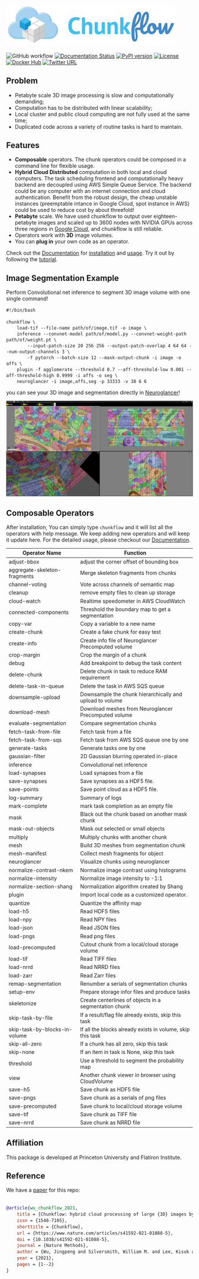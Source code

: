 ![alt text](https://github.com/seung-lab/chunkflow/blob/master/docs/logo/RGB_web/Chunkflow_logo_RBG.jpg?raw=true)
----------------------
![GitHub workflow](https://github.com/seung-lab/chunkflow/actions/workflows/.github/workflows/python-app.yml/badge.svg)
[![Documentation Status](https://readthedocs.org/projects/pychunkflow/badge/?version=latest)](https://pychunkflow.readthedocs.io/en/latest/?badge=latest)
[![PyPI version](https://badge.fury.io/py/chunkflow.svg)](https://badge.fury.io/py/chunkflow)
[![License](https://img.shields.io/badge/License-Apache%202.0-blue.svg)](https://opensource.org/licenses/Apache-2.0)
[![Docker Hub](https://img.shields.io/badge/docker-ready-blue.svg)](https://hub.docker.com/r/seunglab/chunkflow)
[![Twitter URL](https://img.shields.io/twitter/url?style=social&url=https%3A%2F%2Ftwitter.com%2Fjingpeng_wu)](https://twitter.com/jingpeng_wu)
<!---[![Docker Build Status](https://img.shields.io/docker/cloud/build/seunglab/chunkflow.svg)]#(https://hub.docker.com/r/seunglab/chunkflow)--->
<!-- [![Build Status](https://travis-ci.org/seung-lab/chunkflow.svg?branch=master)](https://travis-ci.org/seung-lab/chunkflow) -->
<!-- [![Coverage Status](https://coveralls.io/repos/github/seung-lab/chunkflow/badge.svg?branch=master)](https://coveralls.io/github/seung-lab/chunkflow?branch=master) -->

## Problem 
- Petabyte scale 3D image processing is slow and computationally demanding;
- Computation has to be distributed with linear scalability;
- Local cluster and public cloud computing are not fully used at the same time;
- Duplicated code across a variety of routine tasks is hard to maintain.

## Features
- **Composable** operators. The chunk operators could be composed in a command line for flexible usage.
- **Hybrid Cloud Distributed** computation in both local and cloud computers. The task scheduling frontend and computationally heavy backend are decoupled using AWS Simple Queue Service. The backend could be any computer with an internet connection and cloud authentication. Benefit from the robust design, the cheap unstable instances (preemptable intance in Google Cloud, spot instance in AWS) could be used to reduce cost by about threefold!
- **Petabyte** scale. We have used chunkflow to output over eighteen-petabyte images and scaled up to 3600 nodes with NVIDIA GPUs across three regions in [Google Cloud](https://cloud.google.com/), and chunkflow is still reliable.
- Operators work with **3D** image volumes.
- You can **plug in** your own code as an operator.

Check out the [Documentation](https://pychunkflow.readthedocs.io/en/latest/index.html) for [installation](https://pychunkflow.readthedocs.io/en/latest/install.html) and [usage](https://pychunkflow.readthedocs.io/en/latest/tutorial.html). Try it out by following the [tutorial](https://pychunkflow.readthedocs.io/en/latest/tutorial.html). 

## Image Segmentation Example
Perform Convolutional net inference to segment 3D image volume with one single command!

```shell
#!/bin/bash

chunkflow \
    load-tif --file-name path/of/image.tif -o image \
    inference --convnet-model path/of/model.py --convnet-weight-path path/of/weight.pt \
        --input-patch-size 20 256 256 --output-patch-overlap 4 64 64 --num-output-channels 3 \
        -f pytorch --batch-size 12 --mask-output-chunk -i image -o affs \
    plugin -f agglomerate --threshold 0.7 --aff-threshold-low 0.001 --aff-threshold-high 0.9999 -i affs -o seg \
    neuroglancer -i image,affs,seg -p 33333 -v 30 6 6
```
you can see your 3D image and segmentation directly in [Neuroglancer](https://github.com/google/neuroglancer)!

![Image_Segmentation](https://github.com/seung-lab/chunkflow/blob/master/docs/source/_static/image/image_seg.png)

## Composable Operators
After installation, You can simply type `chunkflow` and it will list all the operators with help message. We keep adding new operators and will keep it update here. For the detailed usage, please checkout our [Documentation](https://pychunkflow.readthedocs.io/en/latest/).

| Operator Name   | Function |
| --------------- | -------- |
| adjust-bbox 	  | adjust the corner offset of bounding box |
| aggregate-skeleton-fragments| Merge skeleton fragments from chunks |
| channel-voting  | Vote across channels of semantic map |
| cleanup         | remove empty files to clean up storage |
| cloud-watch     | Realtime speedometer in AWS CloudWatch |
| connected-components | Threshold the boundary map to get a segmentation |
| copy-var        | Copy a variable to a new name |
| create-chunk    | Create a fake chunk for easy test |
| create-info     | Create info file of Neuroglancer Precomputed volume |
| crop-margin     | Crop the margin of a chunk |
| debug 		  | Add breakpoint to debug the task content |
| delete-chunk    | Delete chunk in task to reduce RAM requirement |
| delete-task-in-queue | Delete the task in AWS SQS queue |
| downsample-upload | Downsample the chunk hierarchically and upload to volume |
| download-mesh   | Download meshes from Neuroglancer Precomputed volume |
| evaluate-segmentation | Compare segmentation chunks |
| fetch-task-from-file | Fetch task from a file |
| fetch-task-from-sqs | Fetch task from AWS SQS queue one by one |
| generate-tasks  | Generate tasks one by one |
| gaussian-filter | 2D Gaussian blurring operated in-place |
| inference       | Convolutional net inference |
| load-synapses   | Load synapses from a file |
| save-synapses   | Save synapses as a HDF5 file. |
| save-points     | Save point cloud as a HDF5 file. |
| log-summary     | Summary of logs |
| mark-complete   | mark task completion as an empty file | 
| mask            | Black out the chunk based on another mask chunk |
| mask-out-objects| Mask out selected or small objects |
| multiply 		  | Multiply chunks with another chunk |
| mesh            | Build 3D meshes from segmentation chunk |
| mesh-manifest   | Collect mesh fragments for object |
| neuroglancer    | Visualize chunks using neuroglancer |
| normalize-contrast-nkem | Normalize image contrast using histograms |
| normalize-intensity | Normalize image intensity to -1:1 |
| normalize-section-shang | Normalization algorithm created by Shang |
| plugin          | Import local code as a customized operator. |
| quantize        | Quantize the affinity map |
| load-h5         | Read HDF5 files |
| load-npy        | Read NPY files |
| load-json       | Read JSON files |
| load-pngs       | Read png files |
| load-precomputed| Cutout chunk from a local/cloud storage volume |
| load-tif        | Read TIFF files |
| load-nrrd       | Read NRRD files |
| load-zarr    	  | Read Zarr files |
| remap-segmentation | Renumber a serials of segmentation chunks |
| setup-env       | Prepare storage infor files and produce tasks |
| skeletonize     | Create centerlines of objects in a segmentation chunk |
| skip-task-by-file | If a result/flag file already exists, skip this task |
| skip-task-by-blocks-in-volume	| If all the blocks already exists in volume, skip this task |
| skip-all-zero   | If a chunk has all zero, skip this task |	
| skip-none       | If an item in task is None, skip this task |	
| threshold       | Use a threshold to segment the probability map |
| view            | Another chunk viewer in browser using CloudVolume |
| save-h5        | Save chunk as HDF5 file |
| save-pngs      | Save chunk as a serials of png files |
| save-precomputed| Save chunk to local/cloud storage volume |
| save-tif       | Save chunk as TIFF file |
| save-nrrd      | Save chunk as NRRD file |

## Affiliation
This package is developed at Princeton University and Flatiron Institute.

## Reference
We have a [paper](https://www.nature.com/articles/s41592-021-01088-5) for this repo: 
```bibtex

@article{wu_chunkflow_2021,
	title = {Chunkflow: hybrid cloud processing of large {3D} images by convolutional nets},
	issn = {1548-7105},
	shorttitle = {Chunkflow},
	url = {https://www.nature.com/articles/s41592-021-01088-5},
	doi = {10.1038/s41592-021-01088-5},
	journal = {Nature Methods},
	author = {Wu, Jingpeng and Silversmith, William M. and Lee, Kisuk and Seung, H. Sebastian},
	year = {2021},
	pages = {1--2}
}
```
